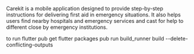 Carekit is a mobile application designed to provide step-by-step instructions for delivering first aid in emergency situations. It also helps users find nearby hospitals and emergency services and cast for help to different close by emergency institutions.
 
 to run 
 flutter pub get
flutter packages pub run build_runner build --delete-conflicting-outputs
